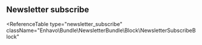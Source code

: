 ## Newsletter subscribe 

<ReferenceTable
type="newsletter_subscribe"
className="Enhavo\Bundle\NewsletterBundle\Block\NewsletterSubscribeBlock"
>
</ReferenceTable>
